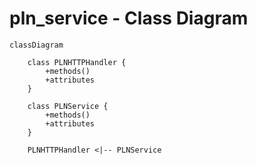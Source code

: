 # pln_service - Class Diagram

```mermaid
classDiagram

    class PLNHTTPHandler {
        +methods()
        +attributes
    }

    class PLNService {
        +methods()
        +attributes
    }

    PLNHTTPHandler <|-- PLNService
```

